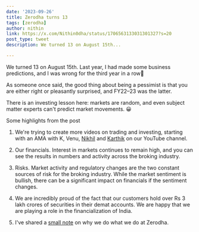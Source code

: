 ```yaml
---
date: '2023-09-26'
title: Zerodha turns 13
tags: [zerodha]
author: nithin
link: https://x.com/Nithin0dha/status/1706563133031301327?s=20
post_type: tweet
description: We turned 13 on August 15th...

---
```


We turned 13 on August 15th. Last year, I had made some business predictions, and I was wrong for the third year in a row😬

As someone once said, the good thing about being a pessimist is that you are either right or pleasantly surprised, and FY22–23 was the latter.

There is an investing lesson here: markets are random, and even subject matter experts can't predict market movements. 😀

Some highlights from the post

1. We're trying to create more videos on trading and investing, starting with an AMA with K, Venu, [Nikhil](https://twitter.com/nikhilkamathcio) and [Karthik](https://twitter.com/karthikrangappa) on our YouTube channel.

2. Our financials.
Interest in markets continues to remain high, and you can see the results in numbers and activity across the broking industry.

3. Risks.
Market activity and regulatory changes are the two constant sources of risk for the broking industry. While the market sentiment is bullish, there can be a significant impact on financials if the sentiment changes.

4. We are incredibly proud of the fact that our customers hold over Rs 3 lakh crores of securities in their demat accounts. We are happy that we are playing a role in the financialization of India.

5. I've shared a [small note](https://zerodha.com/z-connect/zerodha/why-zerodha/business-updates-13-years-of-zerodha-and-why-we-do-what-we-do) on why we do what we do at Zerodha. 
